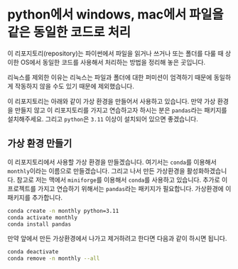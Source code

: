 # python에서 windows, mac에서 파일을 같은 동일한 코드로 처리

이 리포지토리(repository)는 파이썬에서 파일을 읽거나 쓰거나 또는 폴더를 다룰 때 상이한 OS에서 동일한 코드를 사용해서 처리하는 방법을 정리해 놓은 곳입니다.

리눅스를 제외한 이유는 리눅스는 파일과 폴더에 대한 퍼미션이 엄격하기 때문에 동일하게 작동하지 않을 수도 있기 때문에 제외했습니다.

이 리포지토리는 아래와 같이 가상 환경을 만들어서 사용하고 있습니다. 만약 가상 환경을 만들지 않고 이 리포지토리를 가지고 연습하고자 하시는 분은 `pandas`라는 패키지를 설치해주세요. 그리고 `python`은 `3.11` 이상이 설치되어 있으면 좋겠습니다.

## 가상 환경 만들기

이 리포지토리에서 사용할 가상 환경을 만들겠습니다. 여기서는 `conda`를 이용해서 `monthly`이라는 이름으로 만들겠습니다. 그리고 나서 만든 가상환경을 활성화하겠습니다. 참고로 저는 맥에서 `miniforge`를 이용해서 `conda`를 사용하고 있습니다. 추가로 이 프로젝트를 가지고 연습하기 위해서는 `pandas`라는 패키지가 필요합니다. 가상환경에 이 패키지를 추가합니다.

```bash
conda create -n monthly python=3.11
conda activate monthly
conda install pandas
```

만약 앞에서 만든 가상환경에서 나가고 제거하려고 한다면 다음과 같이 하시면 됩니다.

```bash
conda deactivate
conda remove -n monthly --all
```
